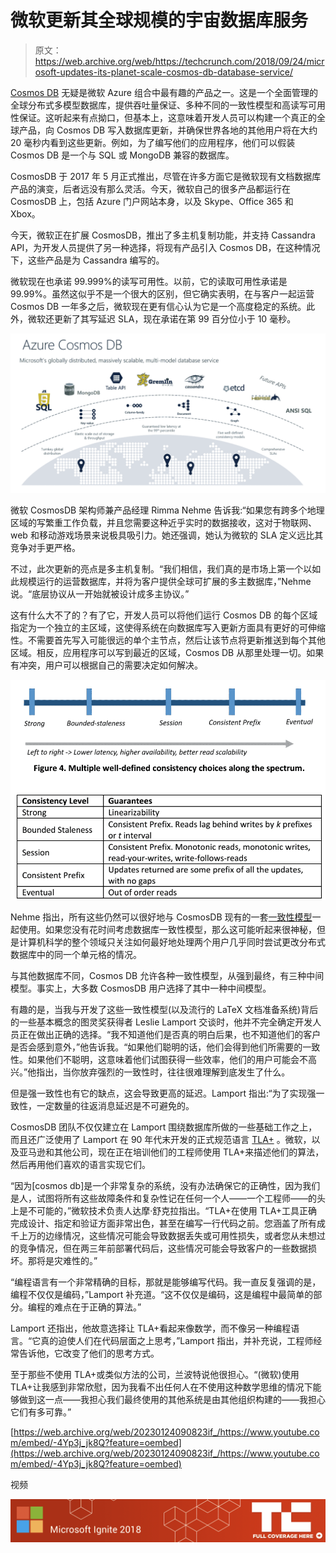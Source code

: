 # 微软更新其全球规模的宇宙数据库服务 

> 原文：<https://web.archive.org/web/https://techcrunch.com/2018/09/24/microsoft-updates-its-planet-scale-cosmos-db-database-service/>

[Cosmos DB](https://web.archive.org/web/20230124090823/https://docs.microsoft.com/en-us/azure/cosmos-db/) 无疑是微软 Azure 组合中最有趣的产品之一。这是一个全面管理的全球分布式多模型数据库，提供吞吐量保证、多种不同的一致性模型和高读写可用性保证。这听起来有点拗口，但基本上，这意味着开发人员可以构建一个真正的全球产品，向 Cosmos DB 写入数据库更新，并确保世界各地的其他用户将在大约 20 毫秒内看到这些更新。例如，为了编写他们的应用程序，他们可以假装 Cosmos DB 是一个与 SQL 或 MongoDB 兼容的数据库。

CosmosDB 于 2017 年 5 月正式推出，尽管在许多方面它是微软现有文档数据库产品的演变，后者远没有那么灵活。今天，微软自己的很多产品都运行在 CosmosDB 上，包括 Azure 门户网站本身，以及 Skype、Office 365 和 Xbox。

今天，微软正在扩展 CosmosDB，推出了多主机复制功能，并支持 Cassandra API，为开发人员提供了另一种选择，将现有产品引入 Cosmos DB，在这种情况下，这些产品是为 Cassandra 编写的。

微软现在也承诺 99.999%的读写可用性。以前，它的读取可用性承诺是 99.99%。虽然这似乎不是一个很大的区别，但它确实表明，在与客户一起运营 Cosmos DB 一年多之后，微软现在更有信心认为它是一个高度稳定的系统。此外，微软还更新了其写延迟 SLA，现在承诺在第 99 百分位小于 10 毫秒。

![](img/a1da3bf499c86784413602b27c057417.png)

微软 CosmosDB 架构师兼产品经理 Rimma Nehme 告诉我:“如果您有跨多个地理区域的写繁重工作负载，并且您需要这种近乎实时的数据接收，这对于物联网、web 和移动游戏场景来说极具吸引力。她还强调，她认为微软的 SLA 定义远比其竞争对手更严格。

不过，此次更新的亮点是多主机复制。“我们相信，我们真的是市场上第一个以如此规模运行的运营数据库，并将为客户提供全球可扩展的多主数据库，”Nehme 说。“底层协议从一开始就被设计成多主协议。”

这有什么大不了的？有了它，开发人员可以将他们运行 Cosmos DB 的每个区域指定为一个独立的主区域，这使得系统在向数据库写入更新方面具有更好的可伸缩性。不需要首先写入可能很远的单个主节点，然后让该节点将更新推送到每个其他区域。相反，应用程序可以写到最近的区域，Cosmos DB 从那里处理一切。如果有冲突，用户可以根据自己的需要决定如何解决。

![](img/298c9bf9ee0c289b034a4c9d709b09bb.png)

Nehme 指出，所有这些仍然可以很好地与 CosmosDB 现有的一套[一致性模型](https://web.archive.org/web/20230124090823/https://en.wikipedia.org/wiki/Consistency_model)一起使用。如果您没有花时间考虑数据库一致性模型，那么这可能听起来很神秘，但是计算机科学的整个领域只关注如何最好地处理两个用户几乎同时尝试更改分布式数据库中的同一个单元格的情况。

与其他数据库不同，Cosmos DB 允许各种一致性模型，从强到最终，有三种中间模型。事实上，大多数 CosmosDB 用户选择了其中一种中间模型。

有趣的是，当我与开发了这些一致性模型(以及流行的 LaTeX 文档准备系统)背后的一些基本概念的图灵奖获得者 Leslie Lamport 交谈时，他并不完全确定开发人员正在做出正确的选择。“我不知道他们是否真的明白后果，也不知道他们的客户是否会感到意外，”他告诉我。“如果他们聪明的话，他们会得到他们所需要的一致性。如果他们不聪明，这意味着他们试图获得一些效率，他们的用户可能会不高兴。”他指出，当你放弃强烈的一致性时，往往很难理解到底发生了什么。

但是强一致性也有它的缺点，这会导致更高的延迟。Lamport 指出:“为了实现强一致性，一定数量的往返消息延迟是不可避免的。

CosmosDB 团队不仅仅建立在 Lamport 围绕数据库所做的一些基础工作之上，而且还广泛使用了 Lamport 在 90 年代末开发的正式规范语言 [TLA+](https://web.archive.org/web/20230124090823/https://lamport.azurewebsites.net/tla/tla.html) 。微软，以及亚马逊和其他公司，现在正在培训他们的工程师使用 TLA+来描述他们的算法，然后再用他们喜欢的语言实现它们。

“因为[cosmos db]是一个非常复杂的系统，没有办法确保它的正确性，因为我们是人，试图将所有这些故障条件和复杂性记在任何一个人——一个工程师——的头上是不可能的，”微软技术负责人达摩·舒克拉指出。“TLA+在使用 TLA+工具正确完成设计、指定和验证方面非常出色，甚至在编写一行代码之前。您涵盖了所有成千上万的边缘情况，这些情况可能会导致数据丢失或可用性损失，或者您从未想过的竞争情况，但在两三年前部署代码后，这些情况可能会导致客户的一些数据损坏。那将是灾难性的。”

“编程语言有一个非常精确的目标，那就是能够编写代码。我一直反复强调的是，编程不仅仅是编码，”Lamport 补充道。“这不仅仅是编码，这是编程中最简单的部分。编程的难点在于正确的算法。”

Lamport 还指出，他故意选择让 TLA+看起来像数学，而不像另一种编程语言。“它真的迫使人们在代码层面之上思考，”Lamport 指出，并补充说，工程师经常告诉他，它改变了他们的思考方式。

至于那些不使用 TLA+或类似方法的公司，兰波特说他很担心。“(微软)使用 TLA+让我感到非常欣慰，因为我看不出任何人在不使用这种数学思维的情况下能够做到这一点——我担心我们最终使用的其他系统是由其他组织构建的——我担心它们有多可靠。”

[https://web.archive.org/web/20230124090823if_/https://www.youtube.com/embed/-4Yp3j_jk8Q?feature=oembed](https://web.archive.org/web/20230124090823if_/https://www.youtube.com/embed/-4Yp3j_jk8Q?feature=oembed)

视频

[![more Microsoft Ignite 2018 coverage](img/b07caa4006a3ed5ee15a0a78966bf3f6.png)](https://web.archive.org/web/20230124090823/https://techcrunch.com/tag/Microsoft-Ignite-2018)